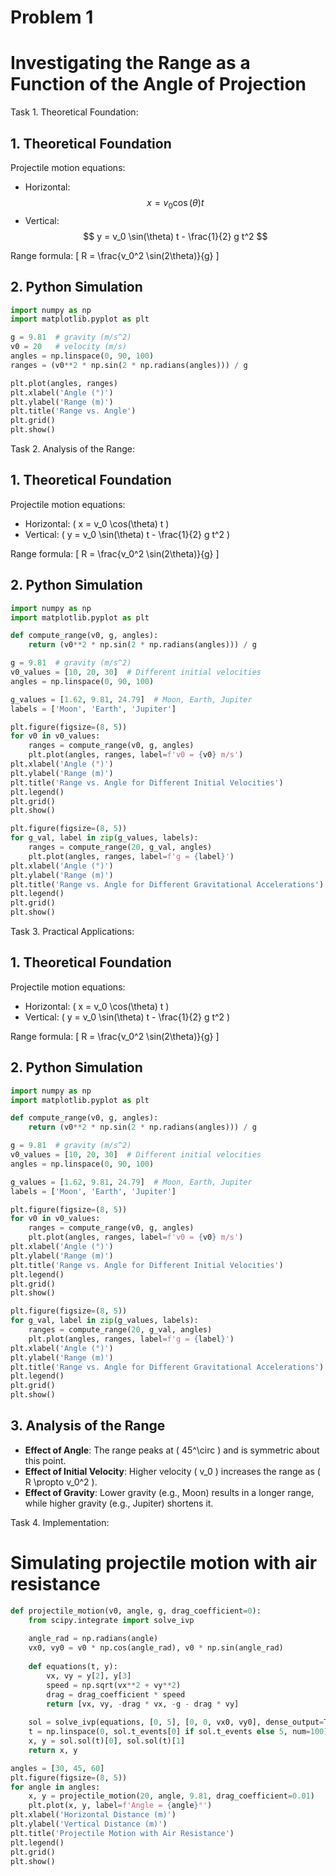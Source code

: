 # Problem 1
# Investigating the Range as a Function of the Angle of Projection


Task 1. Theoretical Foundation:
## 1. Theoretical Foundation
Projectile motion equations:
- Horizontal: 
$$ x = v_0 \cos(\theta) t $$
- Vertical: 
$$ y = v_0 \sin(\theta) t - \frac{1}{2} g t^2 $$

Range formula:
\[ R = \frac{v_0^2 \sin(2\theta)}{g} \]

## 2. Python Simulation
```python
import numpy as np
import matplotlib.pyplot as plt

g = 9.81  # gravity (m/s^2)
v0 = 20   # velocity (m/s)
angles = np.linspace(0, 90, 100)
ranges = (v0**2 * np.sin(2 * np.radians(angles))) / g

plt.plot(angles, ranges)
plt.xlabel('Angle (°)')
plt.ylabel('Range (m)')
plt.title('Range vs. Angle')
plt.grid()
plt.show()
```




Task 2. Analysis of the Range:
## 1. Theoretical Foundation
Projectile motion equations:
- Horizontal: \( x = v_0 \cos(\theta) t \)
- Vertical: \( y = v_0 \sin(\theta) t - \frac{1}{2} g t^2 \)

Range formula:
\[ R = \frac{v_0^2 \sin(2\theta)}{g} \]

## 2. Python Simulation
```python
import numpy as np
import matplotlib.pyplot as plt

def compute_range(v0, g, angles):
    return (v0**2 * np.sin(2 * np.radians(angles))) / g

g = 9.81  # gravity (m/s^2)
v0_values = [10, 20, 30]  # Different initial velocities
angles = np.linspace(0, 90, 100)

g_values = [1.62, 9.81, 24.79]  # Moon, Earth, Jupiter
labels = ['Moon', 'Earth', 'Jupiter']

plt.figure(figsize=(8, 5))
for v0 in v0_values:
    ranges = compute_range(v0, g, angles)
    plt.plot(angles, ranges, label=f'v0 = {v0} m/s')
plt.xlabel('Angle (°)')
plt.ylabel('Range (m)')
plt.title('Range vs. Angle for Different Initial Velocities')
plt.legend()
plt.grid()
plt.show()

plt.figure(figsize=(8, 5))
for g_val, label in zip(g_values, labels):
    ranges = compute_range(20, g_val, angles)
    plt.plot(angles, ranges, label=f'g = {label}')
plt.xlabel('Angle (°)')
plt.ylabel('Range (m)')
plt.title('Range vs. Angle for Different Gravitational Accelerations')
plt.legend()
plt.grid()
plt.show()
```




Task 3. Practical Applications:
## 1. Theoretical Foundation
Projectile motion equations:
- Horizontal: \( x = v_0 \cos(\theta) t \)
- Vertical: \( y = v_0 \sin(\theta) t - \frac{1}{2} g t^2 \)

Range formula:
\[ R = \frac{v_0^2 \sin(2\theta)}{g} \]

## 2. Python Simulation
```python
import numpy as np
import matplotlib.pyplot as plt

def compute_range(v0, g, angles):
    return (v0**2 * np.sin(2 * np.radians(angles))) / g

g = 9.81  # gravity (m/s^2)
v0_values = [10, 20, 30]  # Different initial velocities
angles = np.linspace(0, 90, 100)

g_values = [1.62, 9.81, 24.79]  # Moon, Earth, Jupiter
labels = ['Moon', 'Earth', 'Jupiter']

plt.figure(figsize=(8, 5))
for v0 in v0_values:
    ranges = compute_range(v0, g, angles)
    plt.plot(angles, ranges, label=f'v0 = {v0} m/s')
plt.xlabel('Angle (°)')
plt.ylabel('Range (m)')
plt.title('Range vs. Angle for Different Initial Velocities')
plt.legend()
plt.grid()
plt.show()

plt.figure(figsize=(8, 5))
for g_val, label in zip(g_values, labels):
    ranges = compute_range(20, g_val, angles)
    plt.plot(angles, ranges, label=f'g = {label}')
plt.xlabel('Angle (°)')
plt.ylabel('Range (m)')
plt.title('Range vs. Angle for Different Gravitational Accelerations')
plt.legend()
plt.grid()
plt.show()
```

## 3. Analysis of the Range
- **Effect of Angle**: The range peaks at \( 45^\circ \) and is symmetric about this point.
- **Effect of Initial Velocity**: Higher velocity \( v_0 \) increases the range as \( R \propto v_0^2 \).
- **Effect of Gravity**: Lower gravity (e.g., Moon) results in a longer range, while higher gravity (e.g., Jupiter) shortens it.




Task 4. Implementation:
# Simulating projectile motion with air resistance
```python
def projectile_motion(v0, angle, g, drag_coefficient=0):
    from scipy.integrate import solve_ivp
    
    angle_rad = np.radians(angle)
    vx0, vy0 = v0 * np.cos(angle_rad), v0 * np.sin(angle_rad)
    
    def equations(t, y):
        vx, vy = y[2], y[3]
        speed = np.sqrt(vx**2 + vy**2)
        drag = drag_coefficient * speed
        return [vx, vy, -drag * vx, -g - drag * vy]
    
    sol = solve_ivp(equations, [0, 5], [0, 0, vx0, vy0], dense_output=True)
    t = np.linspace(0, sol.t_events[0] if sol.t_events else 5, num=100)
    x, y = sol.sol(t)[0], sol.sol(t)[1]
    return x, y

angles = [30, 45, 60]
plt.figure(figsize=(8, 5))
for angle in angles:
    x, y = projectile_motion(20, angle, 9.81, drag_coefficient=0.01)
    plt.plot(x, y, label=f'Angle = {angle}°')
plt.xlabel('Horizontal Distance (m)')
plt.ylabel('Vertical Distance (m)')
plt.title('Projectile Motion with Air Resistance')
plt.legend()
plt.grid()
plt.show()
```
